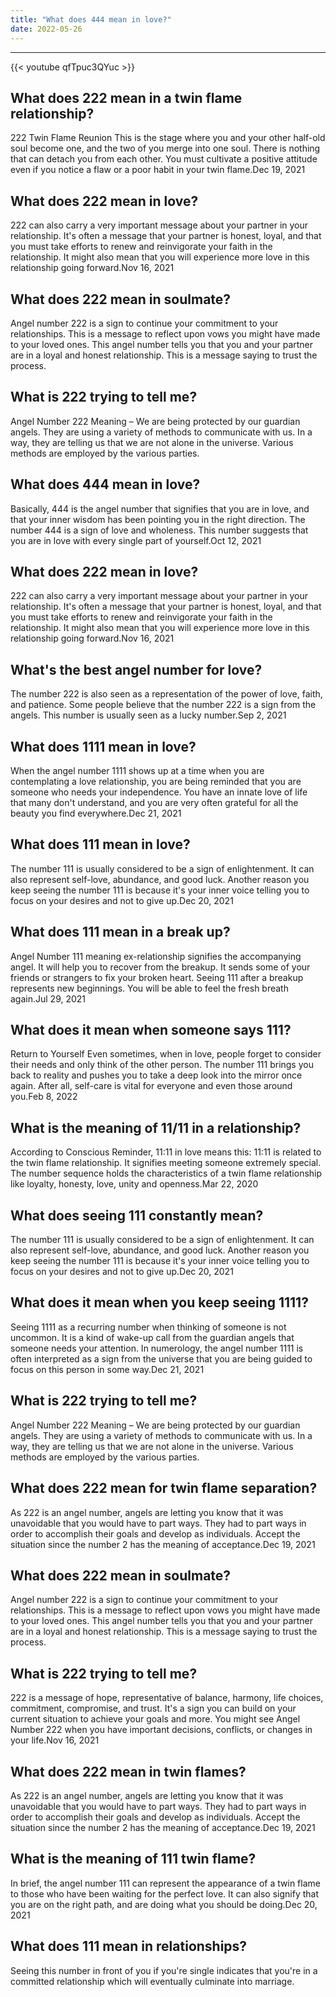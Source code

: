 ```yaml
---
title: "What does 444 mean in love?"
date: 2022-05-26
---
```


---
{{< youtube qfTpuc3QYuc >}}
## What does 222 mean in a twin flame relationship?
222 Twin Flame Reunion This is the stage where you and your other half-old soul become one, and the two of you merge into one soul. There is nothing that can detach you from each other. You must cultivate a positive attitude even if you notice a flaw or a poor habit in your twin flame.Dec 19, 2021

## What does 222 mean in love?
222 can also carry a very important message about your partner in your relationship. It's often a message that your partner is honest, loyal, and that you must take efforts to renew and reinvigorate your faith in the relationship. It might also mean that you will experience more love in this relationship going forward.Nov 16, 2021

## What does 222 mean in soulmate?
Angel number 222 is a sign to continue your commitment to your relationships. This is a message to reflect upon vows you might have made to your loved ones. This angel number tells you that you and your partner are in a loyal and honest relationship. This is a message saying to trust the process.

## What is 222 trying to tell me?
Angel Number 222 Meaning – We are being protected by our guardian angels. They are using a variety of methods to communicate with us. In a way, they are telling us that we are not alone in the universe. Various methods are employed by the various parties.

## What does 444 mean in love?
Basically, 444 is the angel number that signifies that you are in love, and that your inner wisdom has been pointing you in the right direction. The number 444 is a sign of love and wholeness. This number suggests that you are in love with every single part of yourself.Oct 12, 2021

## What does 222 mean in love?
222 can also carry a very important message about your partner in your relationship. It's often a message that your partner is honest, loyal, and that you must take efforts to renew and reinvigorate your faith in the relationship. It might also mean that you will experience more love in this relationship going forward.Nov 16, 2021

## What's the best angel number for love?
The number 222 is also seen as a representation of the power of love, faith, and patience. Some people believe that the number 222 is a sign from the angels. This number is usually seen as a lucky number.Sep 2, 2021

## What does 1111 mean in love?
When the angel number 1111 shows up at a time when you are contemplating a love relationship, you are being reminded that you are someone who needs your independence. You have an innate love of life that many don't understand, and you are very often grateful for all the beauty you find everywhere.Dec 21, 2021

## What does 111 mean in love?
The number 111 is usually considered to be a sign of enlightenment. It can also represent self-love, abundance, and good luck. Another reason you keep seeing the number 111 is because it's your inner voice telling you to focus on your desires and not to give up.Dec 20, 2021

## What does 111 mean in a break up?
Angel Number 111 meaning ex-relationship signifies the accompanying angel. It will help you to recover from the breakup. It sends some of your friends or strangers to fix your broken heart. Seeing 111 after a breakup represents new beginnings. You will be able to feel the fresh breath again.Jul 29, 2021

## What does it mean when someone says 111?
Return to Yourself Even sometimes, when in love, people forget to consider their needs and only think of the other person. The number 111 brings you back to reality and pushes you to take a deep look into the mirror once again. After all, self-care is vital for everyone and even those around you.Feb 8, 2022

## What is the meaning of 11/11 in a relationship?
According to Conscious Reminder, 11:11 in love means this: 11:11 is related to the twin flame relationship. It signifies meeting someone extremely special. The number sequence holds the characteristics of a twin flame relationship like loyalty, honesty, love, unity and openness.Mar 22, 2020

## What does seeing 111 constantly mean?
The number 111 is usually considered to be a sign of enlightenment. It can also represent self-love, abundance, and good luck. Another reason you keep seeing the number 111 is because it's your inner voice telling you to focus on your desires and not to give up.Dec 20, 2021

## What does it mean when you keep seeing 1111?
Seeing 1111 as a recurring number when thinking of someone is not uncommon. It is a kind of wake-up call from the guardian angels that someone needs your attention. In numerology, the angel number 1111 is often interpreted as a sign from the universe that you are being guided to focus on this person in some way.Dec 21, 2021

## What is 222 trying to tell me?
Angel Number 222 Meaning – We are being protected by our guardian angels. They are using a variety of methods to communicate with us. In a way, they are telling us that we are not alone in the universe. Various methods are employed by the various parties.

## What does 222 mean for twin flame separation?
As 222 is an angel number, angels are letting you know that it was unavoidable that you would have to part ways. They had to part ways in order to accomplish their goals and develop as individuals. Accept the situation since the number 2 has the meaning of acceptance.Dec 19, 2021

## What does 222 mean in soulmate?
Angel number 222 is a sign to continue your commitment to your relationships. This is a message to reflect upon vows you might have made to your loved ones. This angel number tells you that you and your partner are in a loyal and honest relationship. This is a message saying to trust the process.

## What is 222 trying to tell me?
222 is a message of hope, representative of balance, harmony, life choices, commitment, compromise, and trust. It's a sign you can build on your current situation to achieve your goals and more. You might see Angel Number 222 when you have important decisions, conflicts, or changes in your life.Nov 16, 2021

## What does 222 mean in twin flames?
As 222 is an angel number, angels are letting you know that it was unavoidable that you would have to part ways. They had to part ways in order to accomplish their goals and develop as individuals. Accept the situation since the number 2 has the meaning of acceptance.Dec 19, 2021

## What is the meaning of 111 twin flame?
In brief, the angel number 111 can represent the appearance of a twin flame to those who have been waiting for the perfect love. It can also signify that you are on the right path, and are doing what you should be doing.Dec 20, 2021

## What does 111 mean in relationships?
Seeing this number in front of you if you're single indicates that you're in a committed relationship which will eventually culminate into marriage.


